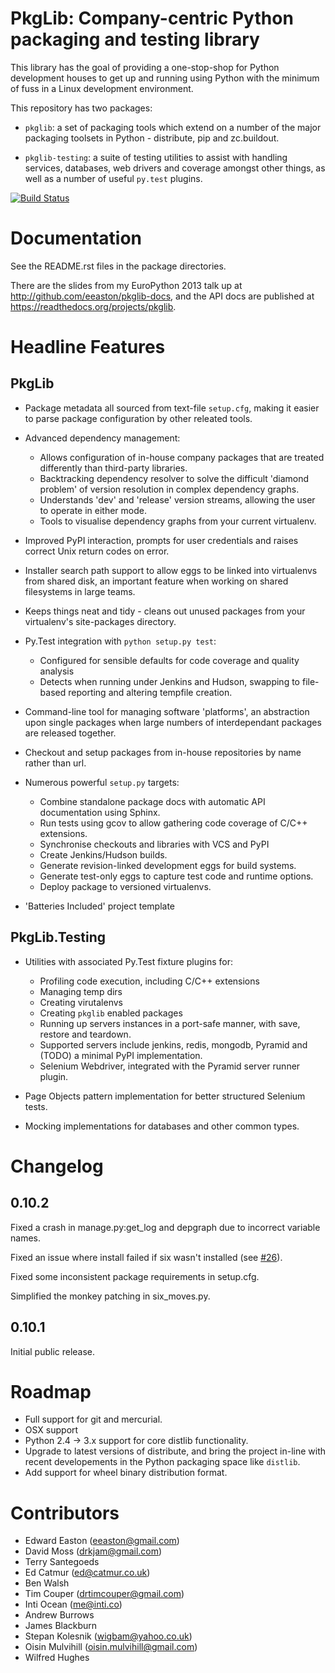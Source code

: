 PkgLib: Company-centric Python packaging and testing library
============================================================

This library has the goal of providing a one-stop-shop for Python
development houses to get up and running using Python with the minimum
of fuss in a Linux development environment.

This repository has two packages: 

- ``pkglib``: a set of packaging tools which extend on a number of the major 
  packaging toolsets in Python - distribute, pip and zc.buildout.
              
- ``pkglib-testing``: a suite of testing utilities to assist with handling 
  services, databases, web drivers and coverage amongst other things, as well 
  as a number of useful ``py.test`` plugins.

[![Build Status](https://travis-ci.org/ahlmss/pkglib.png?branch=master)](https://travis-ci.org/ahlmss/pkglib)
                      
Documentation
=============

See the README.rst files in the package directories. 

There are the slides from my EuroPython 2013 talk up at 
http://github.com/eeaston/pkglib-docs, and the API docs are published at 
https://readthedocs.org/projects/pkglib.
                          
Headline Features
=================

PkgLib
------

- Package metadata all sourced from text-file ``setup.cfg``, making it easier 
  to parse package configuration by other releated tools.
  
- Advanced dependency management:

  + Allows configuration of in-house company packages that are treated 
    differently than third-party libraries.
  + Backtracking dependency resolver to solve the difficult 'diamond problem' 
    of version resolution in complex dependency graphs.
  + Understands 'dev' and 'release' version streams, allowing the user to 
    operate in either mode. 
  + Tools to visualise dependency graphs from your current virtualenv.

- Improved PyPI interaction, prompts for user credentials and raises correct 
  Unix return codes on error.
  
- Installer search path support to allow eggs to be linked into virtualenvs 
  from shared disk, an important feature when working on shared filesystems in 
  large teams.  
  
- Keeps things neat and tidy - cleans out unused packages from your virtualenv's 
  site-packages directory. 
  
- Py.Test integration with ``python setup.py test``:

  + Configured for sensible defaults for code coverage and quality analysis
  + Detects when running under Jenkins and Hudson, swapping to file-based 
    reporting and altering tempfile creation.
    
- Command-line tool for managing software 'platforms', an abstraction upon 
  single packages when large numbers of interdependant packages are released 
  together.

- Checkout and setup packages from in-house repositories by name rather than 
  url.
   
- Numerous powerful ``setup.py`` targets:

  + Combine standalone package docs with automatic API documentation using 
    Sphinx.
  + Run tests using gcov to allow gathering code coverage of C/C++ extensions.
  + Synchronise checkouts and libraries with VCS and PyPI
  + Create Jenkins/Hudson builds.
  + Generate revision-linked development eggs for build systems.
  + Generate test-only eggs to capture test code and runtime options.
  + Deploy package to versioned virtualenvs.

- 'Batteries Included' project template


PkgLib.Testing
--------------

- Utilities with associated Py.Test fixture plugins for:

  + Profiling code execution, including C/C++ extensions
  + Managing temp dirs
  + Creating virutalenvs
  + Creating ``pkglib`` enabled packages
  + Running up servers instances in a port-safe manner, with save, restore and 
    teardown.
  + Supported servers include jenkins, redis, mongodb, Pyramid and (TODO) a 
    minimal PyPI implementation.
  + Selenium Webdriver, integrated with the Pyramid server runner plugin.
- Page Objects pattern implementation for better structured Selenium tests.
- Mocking implementations for databases and other common types.

Changelog
=========

## 0.10.2

Fixed a crash in manage.py:get_log and depgraph due to incorrect
variable names.

Fixed an issue where install failed if six wasn't installed (see
[#26](https://github.com/ahlmss/pkglib/pull/26)).

Fixed some inconsistent package requirements in setup.cfg.

Simplified the monkey patching in six_moves.py.

## 0.10.1

Initial public release.


Roadmap
=======

* Full support for git and mercurial.
* OSX support
* Python 2.4 -> 3.x support for core distlib functionality.
* Upgrade to latest versions of distribute, and bring the project in-line with 
  recent developements in the Python packaging space like ``distlib``.
* Add support for wheel binary distribution format.

                        
Contributors
============

- Edward Easton (eeaston@gmail.com)
- David Moss (drkjam@gmail.com)
- Terry Santegoeds
- Ed Catmur (ed@catmur.co.uk)
- Ben Walsh
- Tim Couper (drtimcouper@gmail.com)
- Inti Ocean (me@inti.co)
- Andrew Burrows
- James Blackburn
- Stepan Kolesnik (wigbam@yahoo.co.uk)
- Oisin Mulvihill (oisin.mulvihill@gmail.com)
- Wilfred Hughes
